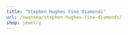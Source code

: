 ```yaml
---
title: "Stephen Hughes Fine Diamonds"
url: /swansea/stephen-hughes-fine-diamonds/
shop: jewelry
---
```

